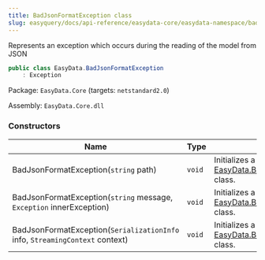 ```yaml
---
title: BadJsonFormatException class
slug: easyquery/docs/api-reference/easydata-core/easydata-namespace/badjsonformatexception-class
---
```



Represents an exception which occurs during the reading of the model from JSON
```csharp
public class EasyData.BadJsonFormatException
    : Exception

```
Package: `EasyData.Core` (targets: `netstandard2.0`)

Assembly: `EasyData.Core.dll`

### Constructors

| Name | Type | Description | 
| --- | --- | --- | 
| BadJsonFormatException(`string` path) | `void` | Initializes a new instance of the [EasyData.BadJsonFormatException](/api-reference/easydata-core/easydata-namespace/badjsonformatexception-class) class. | 
| BadJsonFormatException(`string` message, `Exception` innerException) | `void` | Initializes a new instance of the [EasyData.BadJsonFormatException](/api-reference/easydata-core/easydata-namespace/badjsonformatexception-class) class. | 
| BadJsonFormatException(`SerializationInfo` info, `StreamingContext` context) | `void` | Initializes a new instance of the [EasyData.BadJsonFormatException](/api-reference/easydata-core/easydata-namespace/badjsonformatexception-class) class. |